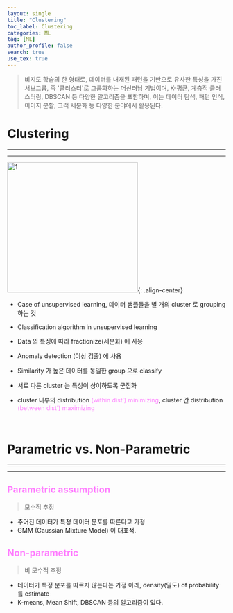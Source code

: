 ```yaml
---
layout: single
title: "Clustering"
toc_label: Clustering
categories: ML
tag: [ML]
author_profile: false
search: true
use_tex: true
---
```


> 비지도 학습의 한 형태로, 데이터를 내재된 패턴을 기반으로 유사한 특성을 가진 서브그룹, 즉 '클러스터'로 그룹화하는 머신러닝 기법이며, K-평균, 계층적 클러스터링, DBSCAN 등 다양한 알고리즘을 포함하며, 
> 이는 데이터 탐색, 패턴 인식, 이미지 분할, 고객 세분화 등 다양한 분야에서 활용된다.


# Clustering

---

---

<img width="301" alt="1" src="https://github.com/woo-kyu/woo-kyu.github.io/assets/102133610/b3bf3733-a4ac-4637-89b7-be19a5d36fcd">{: .align-center}


- Case of unsupervised learning, 데이터 샘플들을 별 개의 cluster 로 grouping 하는 것

- Classification algorithm in unsupervised learning

- Data 의 특징에 따라 fractionize(세분화) 에 사용

- Anomaly detection (이상 검출) 에 사용

- Similarity 가 높은 데이터를 동일한 group 으로 classify

- 서로 다른 cluster 는 특성이 상이하도록 군집화

- cluster 내부의 distribution <span style='color:#ff7fff'>(within dist’) minimizing</span>, cluster 간 distribution <span style='color:#ff7fff'>(between dist’) maximizing</span>

<br>


# Parametric vs. Non-Parametric

---

---

## <span style='color:#ff7fff'>Parametric assumption</span>

> 모수적 추정


- 주어진 데이터가 특정 데이터 분포를 따른다고 가정
- GMM (Gaussian Mixture Model) 이 대표적.

## <span style='color:#ff7fff'>Non-parametric</span>

> 비 모수적 추정


- 데이터가 특정 분포를 따르지 않는다는 가정 아래, density(밀도) of probability 를 estimate
- K-means, Mean Shift, DBSCAN 등의 알고리즘이 있다.